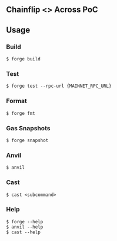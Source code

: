 ## Chainflip <> Across PoC

## Usage

### Build

```shell
$ forge build
```

### Test

```shell
$ forge test --rpc-url {MAINNET_RPC_URL}
```

### Format

```shell
$ forge fmt
```

### Gas Snapshots

```shell
$ forge snapshot
```

### Anvil

```shell
$ anvil
```

### Cast

```shell
$ cast <subcommand>
```

### Help

```shell
$ forge --help
$ anvil --help
$ cast --help
```